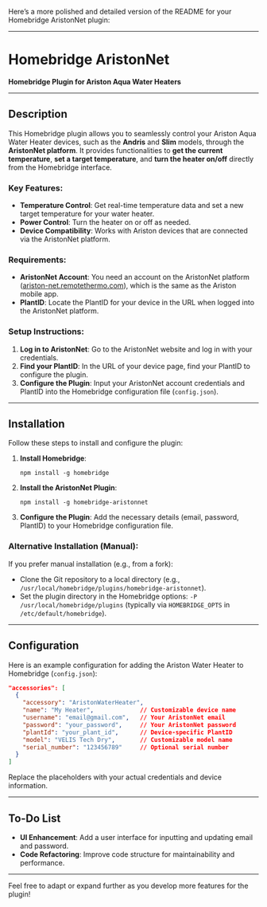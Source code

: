 Here’s a more polished and detailed version of the README for your Homebridge AristonNet plugin:

---

# Homebridge AristonNet

**Homebridge Plugin for Ariston Aqua Water Heaters**

---

## Description

This Homebridge plugin allows you to seamlessly control your Ariston Aqua Water Heater devices, such as the **Andris** and **Slim** models, through the **AristonNet platform**. It provides functionalities to **get the current temperature**, **set a target temperature**, and **turn the heater on/off** directly from the Homebridge interface.

### Key Features:
- **Temperature Control**: Get real-time temperature data and set a new target temperature for your water heater.
- **Power Control**: Turn the heater on or off as needed.
- **Device Compatibility**: Works with Ariston devices that are connected via the AristonNet platform.

### Requirements:
- **AristonNet Account**: You need an account on the AristonNet platform ([ariston-net.remotethermo.com](https://www.ariston-net.remotethermo.com/)), which is the same as the Ariston mobile app.
- **PlantID**: Locate the PlantID for your device in the URL when logged into the AristonNet platform.

### Setup Instructions:
1. **Log in to AristonNet**: Go to the AristonNet website and log in with your credentials.
2. **Find your PlantID**: In the URL of your device page, find your PlantID to configure the plugin.
3. **Configure the Plugin**: Input your AristonNet account credentials and PlantID into the Homebridge configuration file (`config.json`).

---

## Installation

Follow these steps to install and configure the plugin:

1. **Install Homebridge**:
   ```
   npm install -g homebridge
   ```
2. **Install the AristonNet Plugin**:
   ```
   npm install -g homebridge-aristonnet
   ```
3. **Configure the Plugin**: Add the necessary details (email, password, PlantID) to your Homebridge configuration file.

### Alternative Installation (Manual):
If you prefer manual installation (e.g., from a fork):
- Clone the Git repository to a local directory (e.g., `/usr/local/homebridge/plugins/homebridge-aristonnet`).
- Set the plugin directory in the Homebridge options: `-P /usr/local/homebridge/plugins` (typically via `HOMEBRIDGE_OPTS` in `/etc/default/homebridge`).

---

## Configuration

Here is an example configuration for adding the Ariston Water Heater to Homebridge (`config.json`):

```json
"accessories": [
  {
    "accessory": "AristonWaterHeater",
    "name": "My Heater",             // Customizable device name
    "username": "email@gmail.com",   // Your AristonNet email
    "password": "your_password",     // Your AristonNet password
    "plantId": "your_plant_id",      // Device-specific PlantID
    "model": "VELIS Tech Dry",       // Customizable model name
    "serial_number": "123456789"     // Optional serial number
  }
]
```

Replace the placeholders with your actual credentials and device information.

---

## To-Do List
- **UI Enhancement**: Add a user interface for inputting and updating email and password.
- **Code Refactoring**: Improve code structure for maintainability and performance.

---

Feel free to adapt or expand further as you develop more features for the plugin!